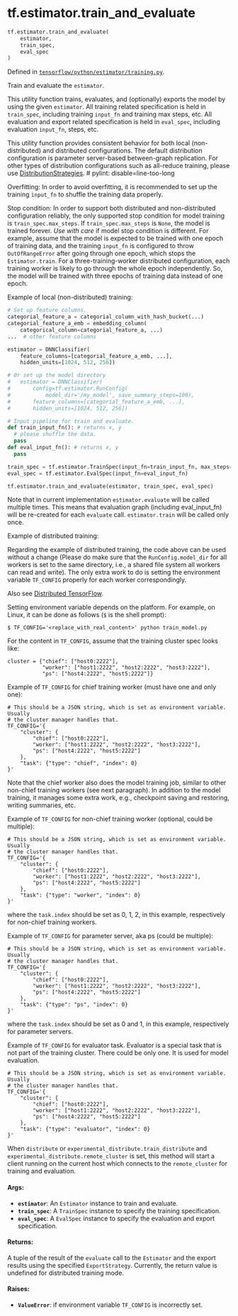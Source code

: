 <div itemscope itemtype="http://developers.google.com/ReferenceObject">
<meta itemprop="name" content="tf.estimator.train_and_evaluate" />
<meta itemprop="path" content="Stable" />
</div>

# tf.estimator.train_and_evaluate

``` python
tf.estimator.train_and_evaluate(
    estimator,
    train_spec,
    eval_spec
)
```



Defined in [`tensorflow/python/estimator/training.py`](/code/stable/tensorflow/python/estimator/training.py).

Train and evaluate the `estimator`.

This utility function trains, evaluates, and (optionally) exports the model by
using the given `estimator`. All training related specification is held in
`train_spec`, including training `input_fn` and training max steps, etc. All
evaluation and export related specification is held in `eval_spec`, including
evaluation `input_fn`, steps, etc.

This utility function provides consistent behavior for both local
(non-distributed) and distributed configurations. The default distribution
configuration is parameter server-based between-graph replication. For other
types of distribution configurations such as all-reduce training, please use
[DistributionStrategies](https://github.com/tensorflow/tensorflow/tree/master/tensorflow/contrib/distribute).  # pylint: disable=line-too-long

Overfitting: In order to avoid overfitting, it is recommended to set up the
training `input_fn` to shuffle the training data properly.

Stop condition: In order to support both distributed and non-distributed
configuration reliably, the only supported stop condition for model
training is `train_spec.max_steps`. If `train_spec.max_steps` is `None`, the
model is trained forever. *Use with care* if model stop condition is
different. For example, assume that the model is expected to be trained with
one epoch of training data, and the training `input_fn` is configured to throw
`OutOfRangeError` after going through one epoch, which stops the
`Estimator.train`. For a three-training-worker distributed configuration, each
training worker is likely to go through the whole epoch independently. So, the
model will be trained with three epochs of training data instead of one epoch.

Example of local (non-distributed) training:

```python
# Set up feature columns.
categorial_feature_a = categorial_column_with_hash_bucket(...)
categorial_feature_a_emb = embedding_column(
    categorical_column=categorial_feature_a, ...)
...  # other feature columns

estimator = DNNClassifier(
    feature_columns=[categorial_feature_a_emb, ...],
    hidden_units=[1024, 512, 256])

# Or set up the model directory
#   estimator = DNNClassifier(
#       config=tf.estimator.RunConfig(
#           model_dir='/my_model', save_summary_steps=100),
#       feature_columns=[categorial_feature_a_emb, ...],
#       hidden_units=[1024, 512, 256])

# Input pipeline for train and evaluate.
def train_input_fn(): # returns x, y
  # please shuffle the data.
  pass
def eval_input_fn(): # returns x, y
  pass

train_spec = tf.estimator.TrainSpec(input_fn=train_input_fn, max_steps=1000)
eval_spec = tf.estimator.EvalSpec(input_fn=eval_input_fn)

tf.estimator.train_and_evaluate(estimator, train_spec, eval_spec)
```
Note that in current implementation `estimator.evaluate` will be called
multiple times. This means that evaluation graph (including eval_input_fn)
will be re-created for each `evaluate` call. `estimator.train` will be called
only once.

Example of distributed training:

Regarding the example of distributed training, the code above can be used
without a change (Please do make sure that the `RunConfig.model_dir` for all
workers is set to the same directory, i.e., a shared file system all workers
can read and write). The only extra work to do is setting the environment
variable `TF_CONFIG` properly for each worker correspondingly.

Also see
[Distributed TensorFlow](https://www.tensorflow.org/deploy/distributed).

Setting environment variable depends on the platform. For example, on Linux,
it can be done as follows (`$` is the shell prompt):

```
$ TF_CONFIG='<replace_with_real_content>' python train_model.py
```

For the content in `TF_CONFIG`, assume that the training cluster spec looks
like:

```
cluster = {"chief": ["host0:2222"],
           "worker": ["host1:2222", "host2:2222", "host3:2222"],
           "ps": ["host4:2222", "host5:2222"]}
```

Example of `TF_CONFIG` for chief training worker (must have one and only one):

```
# This should be a JSON string, which is set as environment variable. Usually
# the cluster manager handles that.
TF_CONFIG='{
    "cluster": {
        "chief": ["host0:2222"],
        "worker": ["host1:2222", "host2:2222", "host3:2222"],
        "ps": ["host4:2222", "host5:2222"]
    },
    "task": {"type": "chief", "index": 0}
}'
```
Note that the chief worker also does the model training job, similar to other
non-chief training workers (see next paragraph). In addition to the model
training, it manages some extra work, e.g., checkpoint saving and restoring,
writing summaries, etc.

Example of `TF_CONFIG` for non-chief training worker (optional, could be
multiple):

```
# This should be a JSON string, which is set as environment variable. Usually
# the cluster manager handles that.
TF_CONFIG='{
    "cluster": {
        "chief": ["host0:2222"],
        "worker": ["host1:2222", "host2:2222", "host3:2222"],
        "ps": ["host4:2222", "host5:2222"]
    },
    "task": {"type": "worker", "index": 0}
}'
```
where the `task.index` should be set as 0, 1, 2, in this example, respectively
for non-chief training workers.

Example of `TF_CONFIG` for parameter server, aka ps (could be multiple):

```
# This should be a JSON string, which is set as environment variable. Usually
# the cluster manager handles that.
TF_CONFIG='{
    "cluster": {
        "chief": ["host0:2222"],
        "worker": ["host1:2222", "host2:2222", "host3:2222"],
        "ps": ["host4:2222", "host5:2222"]
    },
    "task": {"type": "ps", "index": 0}
}'
```
where the `task.index` should be set as 0 and 1, in this example, respectively
for parameter servers.

Example of `TF_CONFIG` for evaluator task. Evaluator is a special task that is
not part of the training cluster. There could be only one. It is used for
model evaluation.

```
# This should be a JSON string, which is set as environment variable. Usually
# the cluster manager handles that.
TF_CONFIG='{
    "cluster": {
        "chief": ["host0:2222"],
        "worker": ["host1:2222", "host2:2222", "host3:2222"],
        "ps": ["host4:2222", "host5:2222"]
    },
    "task": {"type": "evaluator", "index": 0}
}'
```

When `distribute` or `experimental_distribute.train_distribute` and
`experimental_distribute.remote_cluster` is set, this method will start a
client running on the current host which connects to the `remote_cluster` for
training and evaluation.

#### Args:

* <b>`estimator`</b>: An `Estimator` instance to train and evaluate.
* <b>`train_spec`</b>: A `TrainSpec` instance to specify the training specification.
* <b>`eval_spec`</b>: A `EvalSpec` instance to specify the evaluation and export
    specification.


#### Returns:

A tuple of the result of the `evaluate` call to the `Estimator` and the
export results using the specified `ExportStrategy`.
Currently, the return value is undefined for distributed training mode.


#### Raises:

* <b>`ValueError`</b>: if environment variable `TF_CONFIG` is incorrectly set.